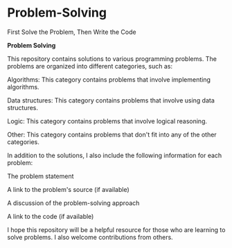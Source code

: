 # Problem-Solving
First Solve the Problem, Then Write the Code

**Problem Solving**

This repository contains solutions to various programming problems. The problems are organized into different categories, such as:

Algorithms: This category contains problems that involve implementing algorithms. 

Data structures: This category contains problems that involve using data structures.

Logic: This category contains problems that involve logical reasoning.

Other: This category contains problems that don't fit into any of the other categories.




In addition to the solutions, I also include the following information for each problem:

The problem statement

A link to the problem's source (if available)

A discussion of the problem-solving approach

A link to the code (if available)

I hope this repository will be a helpful resource for those who are learning to solve problems. I also welcome contributions from others.
